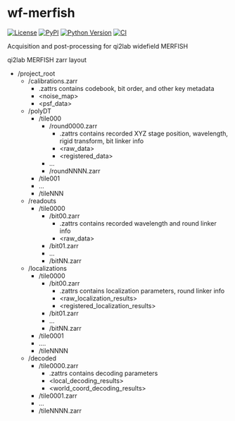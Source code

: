 # wf-merfish

[![License](https://img.shields.io/pypi/l/wf-merfish.svg?color=green)](https://github.com/dpshepherd/wf-merfish/main/LICENSE)
[![PyPI](https://img.shields.io/pypi/v/wf-merfish.svg?color=green)](https://pypi.org/project/wf-merfish)
[![Python Version](https://img.shields.io/pypi/pyversions/wf-merfish.svg?color=green)](https://python.org)
[![CI](https://github.com/dpshepherd/wf-merfish/actions/workflows/ci.yml/badge.svg)](https://github.com/dpshepherd/wf-merfish/actions/workflows/ci.yml)

Acquisition and post-processing for qi2lab widefield MERFISH


qi2lab MERFISH zarr layout
- /project_root
  - /calibrations.zarr
    - .zattrs contains codebook, bit order, and other key metadata
    - <noise_map>
    - <psf_data>
  - /polyDT
    - /tile000
      - /round0000.zarr
        - .zattrs contains recorded XYZ stage position, wavelength, rigid transform, bit linker info
        - <raw_data>
        - <registered_data>
      - ...
      - /roundNNNN.zarr
    - /tile001
    - ...
    - /tileNNN
  - /readouts
    - /tile0000
      - /bit00.zarr
        - .zattrs contains recorded wavelength and round linker info
        - <raw_data>
      - /bit01.zarr
      - ...
      - /bitNN.zarr
  - /localizations
    - /tile0000
      - /bit00.zarr
        - .zattrs contains localization parameters, round linker info
        - <raw_localization_results>
        - <registered_localization_results>
      - /bit01.zarr
      - ...
      - /bitNN.zarr
    - /tile0001
    - ....
    - /tileNNNN
  - /decoded
    - /tile0000.zarr
      - .zattrs contains decoding parameters
      - <local_decoding_results>
      - <world_coord_decoding_results>
    - /tile0001.zarr
    - ...
    - /tileNNNN.zarr
      
      
      

